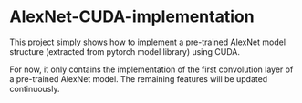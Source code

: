 # AlexNet-CUDA-implementation
This project simply shows how to implement a pre-trained AlexNet model structure (extracted from pytorch model library) using CUDA.

For now, it only contains the implementation of the first convolution layer of a pre-trained AlexNet model. The remaining features will be updated continuously.
